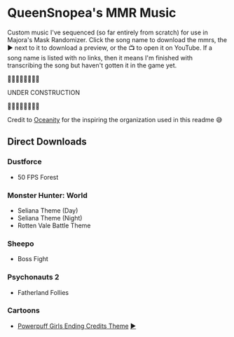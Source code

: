 # QueenSnopea's MMR Music
Custom music I've sequenced (so far entirely from scratch) for use in Majora's Mask Randomizer. Click the song name to download the mmrs, the ▶️ next to it to download a preview, or the 📺 to open it on YouTube. If a song name is listed with no links, then it means I'm finished with transcribing the song but haven't gotten it in the game yet.

🚧🚧🚧🚧🚧🚧🚧🚧

UNDER CONSTRUCTION

🚧🚧🚧🚧🚧🚧🚧🚧

Credit to [Oceanity](https://github.com/Oceanity/Oceanitys-MMR-Music/) for the inspiring the organization used in this readme 😅 

## Direct Downloads

### Dustforce

- 50 FPS Forest

### Monster Hunter: World

- Seliana Theme (Day)
- Seliana Theme (Night)
- Rotten Vale Battle Theme

### Sheepo

- Boss Fight

### Psychonauts 2

- Fatherland Follies

### Cartoons

- [Powerpuff Girls Ending Credits Theme](https://github.com/queensnopea/snopea-mmrs/raw/main/mmrs/ppg-endcredits.mmrs) [▶️](https://github.com/queensnopea/snopea-mmrs/raw/main/ogg/ppg-endcredits.ogg)
